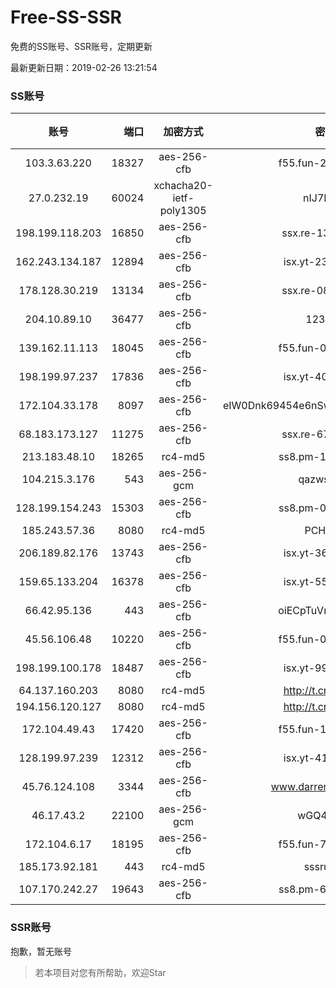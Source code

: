 # Free-SS-SSR

免费的SS账号、SSR账号，定期更新

最新更新日期：2019-02-26 13:21:54 

### SS账号

|账号|端口|加密方式|密码|更新时间|国家|
|:-----:|-----:|:----:|:----:|:----:|:----:|
|103.3.63.220|18327|aes-256-cfb|f55.fun-21337727|13:17:05|SG|
|27.0.232.19|60024|xchacha20-ietf-poly1305|nIJ7LT4n|13:17:12|HK|
|198.199.118.203|16850|aes-256-cfb|ssx.re-13347864|13:17:04|US|
|162.243.134.187|12894|aes-256-cfb|isx.yt-23046109|13:17:04|US|
|178.128.30.219|13134|aes-256-cfb|ssx.re-08456278|13:17:05|SG|
|204.10.89.10|36477|aes-256-cfb|123456|13:17:11|US|
|139.162.11.113|18045|aes-256-cfb|f55.fun-08116553|13:17:05|SG|
|198.199.97.237|17836|aes-256-cfb|isx.yt-40851565|13:17:03|US|
|172.104.33.178|8097|aes-256-cfb|eIW0Dnk69454e6nSwuspv9DmS201tQ0D|13:17:06|SG|
|68.183.173.127|11275|aes-256-cfb|ssx.re-67679470|13:17:05|US|
|213.183.48.10|18265|rc4-md5|ss8.pm-11524914|13:17:04|RU|
|104.215.3.176|543|aes-256-gcm|qazwsxedc|13:17:13|JP|
|128.199.154.243|15303|aes-256-cfb|ss8.pm-09872872|13:17:05|SG|
|185.243.57.36|8080|rc4-md5|PCHQ2E|13:17:14|US|
|206.189.82.176|13743|aes-256-cfb|isx.yt-36792230|13:17:05|SG|
|159.65.133.204|16378|aes-256-cfb|isx.yt-55424793|13:17:05|SG|
|66.42.95.136|443|aes-256-cfb|oiECpTuVmLLxk4Ts|13:17:13|US|
|45.56.106.48|10220|aes-256-cfb|f55.fun-02447573|13:17:03|US|
|198.199.100.178|18487|aes-256-cfb|isx.yt-99034237|13:17:03|US|
|64.137.160.203|8080|rc4-md5|http://t.cn/EGJIyrl|13:17:12|CA|
|194.156.120.127|8080|rc4-md5|http://t.cn/EGJIyrl|13:17:13|RU|
|172.104.49.43|17420|aes-256-cfb|f55.fun-18495556|13:17:05|SG|
|128.199.97.239|12312|aes-256-cfb|isx.yt-41165013|13:17:05|SG|
|45.76.124.108|3344|aes-256-cfb|www.darrenliuwei.com|13:17:12|AU|
|46.17.43.2|22100|aes-256-gcm|wGQ4vA7D|13:17:12|RU|
|172.104.6.17|18195|aes-256-cfb|f55.fun-77023354|13:17:03|US|
|185.173.92.181|443|rc4-md5|sssru.icu|13:17:21|RU|
|107.170.242.27|19643|aes-256-cfb|ss8.pm-69252395|13:17:03|US|


### SSR账号

抱歉，暂无账号



> 若本项目对您有所帮助，欢迎Star